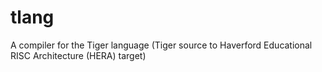 # tlang
A compiler for the Tiger language (Tiger source to Haverford Educational RISC Architecture (HERA) target)
